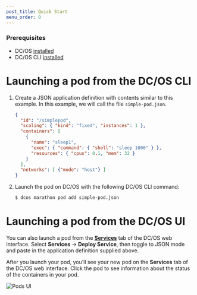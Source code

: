 ```yaml
---
post_title: Quick Start
menu_order: 0
---
```


### Prerequisites
- DC/OS [installed](/docs/1.9/administration/installing/)
- DC/OS CLI [installed](/docs/1.9/usage/cli/install/)

# Launching a pod from the DC/OS CLI

1.  Create a JSON application definition with contents similar to this example. In this example, we will call the file `simple-pod.json`. <!-- Validated. JSH 9/30/16 -->

    ```json
    {
      "id": "/simplepod",
      "scaling": { "kind": "fixed", "instances": 1 },
      "containers": [
        {
          "name": "sleep1",
          "exec": { "command": { "shell": "sleep 1000" } },
          "resources": { "cpus": 0.1, "mem": 32 }
        }
      ],
      "networks": [ {"mode": "host"} ]
    }
    ```

1.  Launch the pod on DC/OS with the following DC/OS CLI command:

    ```bash
    $ dcos marathon pod add simple-pod.json
    ```
  

# Launching a pod from the DC/OS UI

You can also launch a pod from the [**Services**](/docs/1.9/usage/webinterface) tab of the DC/OS web interface. Select **Services** -> **Deploy Service**, then toggle to JSON mode and paste in the application definition supplied above.

After you launch your pod, you’ll see your new pod on the **Services** tab of the DC/OS web interface. Click the pod to see information about the status of the containers in your pod.

![Pods UI](../img/pods-service-dashboard.png)
